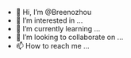 - 👋 Hi, I’m @Breenozhou
- 👀 I’m interested in ...
- 🌱 I’m currently learning ...
- 💞️ I’m looking to collaborate on ...
- 📫 How to reach me ...

<!---
Breenozhou/Breenozhou is a ✨ special ✨ repository because its `README.md` (this file) appears on your GitHub profile.
You can click the Preview link to take a look at your changes.
--->
